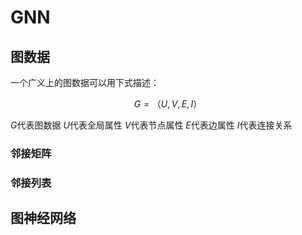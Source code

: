 # GNN

## 图数据

一个广义上的图数据可以用下式描述：

$$
G=（U,V,E,I）
$$

$G$代表图数据
$U$代表全局属性
$V$代表节点属性
$E$代表边属性
$I$代表连接关系


### 邻接矩阵

### 邻接列表


## 图神经网络